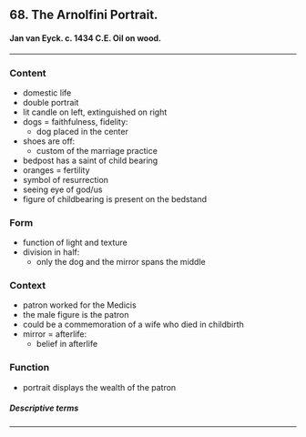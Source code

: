 <!-- order:4 -->
## 68. The Arnolfini Portrait. 

#### Jan van Eyck. c. 1434 C.E. Oil on wood.

  ---

### Content
- domestic life
- double portrait
- lit candle on left, extinguished on right
- dogs = faithfulness, fidelity:
  - dog placed in the center
- shoes are off:
  - custom of the marriage practice
- bedpost has a saint of child bearing
- oranges = fertility
- symbol of resurrection
- seeing eye of god/us
- figure of childbearing is present on the bedstand

### Form
- function of light and texture
- division in half:
  - only the dog and the mirror spans the middle

### Context
- patron worked for the Medicis
- the male figure is the patron
- could be a commemoration of a wife who died in childbirth
- mirror = afterlife:
  - belief in afterlife

### Function
- portrait displays the wealth of the patron

##### Descriptive terms

  ---
  